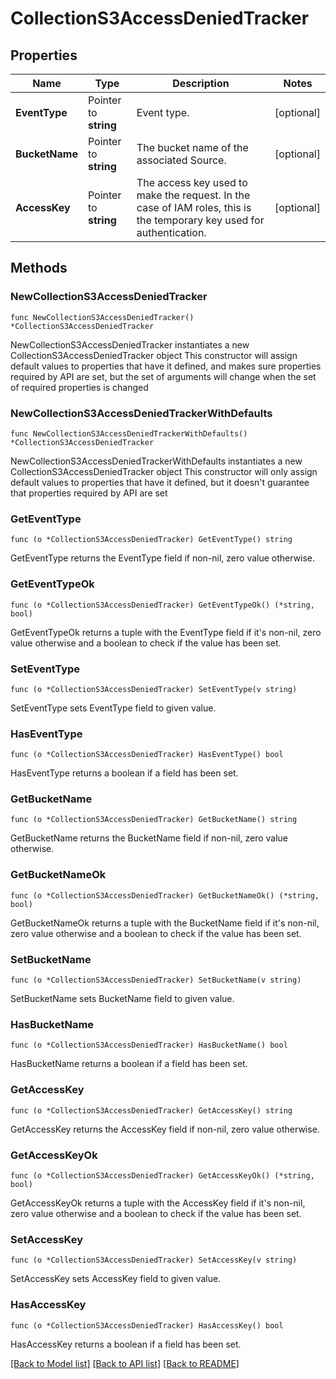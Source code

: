 # CollectionS3AccessDeniedTracker

## Properties

Name | Type | Description | Notes
------------ | ------------- | ------------- | -------------
**EventType** | Pointer to **string** | Event type. | [optional] 
**BucketName** | Pointer to **string** | The bucket name of the associated Source. | [optional] 
**AccessKey** | Pointer to **string** | The access key used to make the request. In the case of IAM roles, this is the temporary key used for authentication. | [optional] 

## Methods

### NewCollectionS3AccessDeniedTracker

`func NewCollectionS3AccessDeniedTracker() *CollectionS3AccessDeniedTracker`

NewCollectionS3AccessDeniedTracker instantiates a new CollectionS3AccessDeniedTracker object
This constructor will assign default values to properties that have it defined,
and makes sure properties required by API are set, but the set of arguments
will change when the set of required properties is changed

### NewCollectionS3AccessDeniedTrackerWithDefaults

`func NewCollectionS3AccessDeniedTrackerWithDefaults() *CollectionS3AccessDeniedTracker`

NewCollectionS3AccessDeniedTrackerWithDefaults instantiates a new CollectionS3AccessDeniedTracker object
This constructor will only assign default values to properties that have it defined,
but it doesn't guarantee that properties required by API are set

### GetEventType

`func (o *CollectionS3AccessDeniedTracker) GetEventType() string`

GetEventType returns the EventType field if non-nil, zero value otherwise.

### GetEventTypeOk

`func (o *CollectionS3AccessDeniedTracker) GetEventTypeOk() (*string, bool)`

GetEventTypeOk returns a tuple with the EventType field if it's non-nil, zero value otherwise
and a boolean to check if the value has been set.

### SetEventType

`func (o *CollectionS3AccessDeniedTracker) SetEventType(v string)`

SetEventType sets EventType field to given value.

### HasEventType

`func (o *CollectionS3AccessDeniedTracker) HasEventType() bool`

HasEventType returns a boolean if a field has been set.

### GetBucketName

`func (o *CollectionS3AccessDeniedTracker) GetBucketName() string`

GetBucketName returns the BucketName field if non-nil, zero value otherwise.

### GetBucketNameOk

`func (o *CollectionS3AccessDeniedTracker) GetBucketNameOk() (*string, bool)`

GetBucketNameOk returns a tuple with the BucketName field if it's non-nil, zero value otherwise
and a boolean to check if the value has been set.

### SetBucketName

`func (o *CollectionS3AccessDeniedTracker) SetBucketName(v string)`

SetBucketName sets BucketName field to given value.

### HasBucketName

`func (o *CollectionS3AccessDeniedTracker) HasBucketName() bool`

HasBucketName returns a boolean if a field has been set.

### GetAccessKey

`func (o *CollectionS3AccessDeniedTracker) GetAccessKey() string`

GetAccessKey returns the AccessKey field if non-nil, zero value otherwise.

### GetAccessKeyOk

`func (o *CollectionS3AccessDeniedTracker) GetAccessKeyOk() (*string, bool)`

GetAccessKeyOk returns a tuple with the AccessKey field if it's non-nil, zero value otherwise
and a boolean to check if the value has been set.

### SetAccessKey

`func (o *CollectionS3AccessDeniedTracker) SetAccessKey(v string)`

SetAccessKey sets AccessKey field to given value.

### HasAccessKey

`func (o *CollectionS3AccessDeniedTracker) HasAccessKey() bool`

HasAccessKey returns a boolean if a field has been set.


[[Back to Model list]](../README.md#documentation-for-models) [[Back to API list]](../README.md#documentation-for-api-endpoints) [[Back to README]](../README.md)


